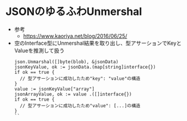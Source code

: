 # JSONのゆるふわUnmershal

- 参考
  - https://www.kaoriya.net/blog/2016/06/25/
- 空のInterface型にUnmershal結果を取り出し、型アサーションでKeyとValueを推測して扱う
  ```
  json.Unmarshal([]byte(blob), &jsonData)
  jsonKeyValue, ok := jsonData.(map[string]interface{})
  if ok == true {
    // 型アサーションに成功したため"key": "value"の構造
  }
  value := jsonKeyValue["array"]
  jsonArrayValue, ok := value .([]interface{})
  if ok == true {
    // 型アサーションに成功したため"value": [...]の構造
  }
  ``